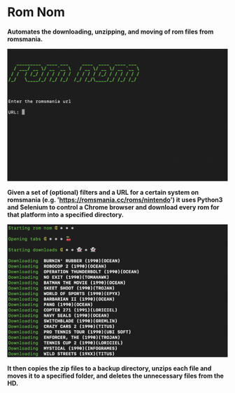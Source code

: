 # Rom Nom

**Automates the downloading, unzipping, and moving of rom files from romsmania.**

![rom nom title screen](https://github.com/LenWinkler/Rom-nom/blob/master/screens/1.png)

**Given a set of (optional) filters and a URL for a certain system on romsmania (e.g. 'https://romsmania.cc/roms/nintendo') it 
uses Python3 and Selenium to control a Chrome browser and download every rom for that platform
into a specified directory.**

![rom nom downloading](https://github.com/LenWinkler/Rom-nom/blob/master/screens/2.png)

**It then copies the zip files to a backup directory, unzips each file and moves it to a
specified folder, and deletes the unnecessary files from the HD.**
